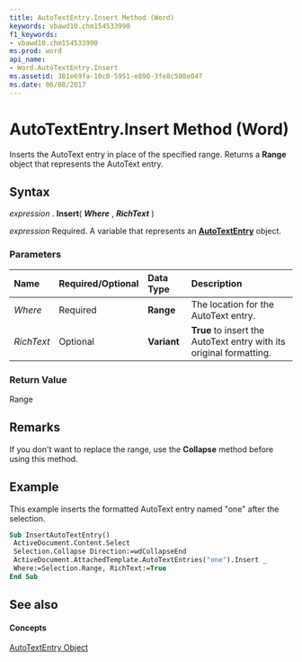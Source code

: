 ```yaml
---
title: AutoTextEntry.Insert Method (Word)
keywords: vbawd10.chm154533990
f1_keywords:
- vbawd10.chm154533990
ms.prod: word
api_name:
- Word.AutoTextEntry.Insert
ms.assetid: 381e69fa-10c8-5951-e890-3fe8c508e047
ms.date: 06/08/2017
---
```



# AutoTextEntry.Insert Method (Word)

Inserts the AutoText entry in place of the specified range. Returns a  **Range** object that represents the AutoText entry.


## Syntax

 _expression_ . **Insert**( **_Where_** , **_RichText_** )

 _expression_ Required. A variable that represents an **[AutoTextEntry](Word.AutoTextEntry.md)** object.


### Parameters



|**Name**|**Required/Optional**|**Data Type**|**Description**|
|:-----|:-----|:-----|:-----|
| _Where_|Required| **Range**|The location for the AutoText entry.|
| _RichText_|Optional| **Variant**| **True** to insert the AutoText entry with its original formatting.|

### Return Value

Range


## Remarks

If you don't want to replace the range, use the  **Collapse** method before using this method.


## Example

This example inserts the formatted AutoText entry named "one" after the selection.


```vb
Sub InsertAutoTextEntry() 
 ActiveDocument.Content.Select 
 Selection.Collapse Direction:=wdCollapseEnd 
 ActiveDocument.AttachedTemplate.AutoTextEntries("one").Insert _ 
 Where:=Selection.Range, RichText:=True 
End Sub
```


## See also


#### Concepts


[AutoTextEntry Object](Word.AutoTextEntry.md)

